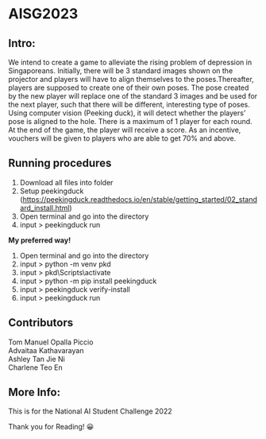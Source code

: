 # AISG2023

## Intro:
We intend to create a game to alleviate the rising problem of depression in Singaporeans. Initially, there will be 3 standard images shown on the projector and players will have to align themselves to the poses.Thereafter, players are supposed to create one of their own poses. The pose created by the new player will replace one of the standard 3 images and be used for the next player, such that there will be different, interesting type of poses. Using computer vision (Peeking duck), it will detect whether the players’ pose is aligned to the hole. There is a maximum of 1 player for each round. At the end of the game, the player will receive a score. As an incentive, vouchers will be given to players who are able to get 70% and above.

## Running procedures
1. Download all files into folder
2. Setup peekingduck (https://peekingduck.readthedocs.io/en/stable/getting_started/02_standard_install.html)
3. Open terminal and go into the directory
4. input \> peekingduck run

**My preferred way!**
1. Open terminal and go into the directory
2. input \> python -m venv pkd
3. input \> pkd\Scripts\activate
4. input \> python -m pip install peekingduck
4. input \> peekingduck verify-install
5. input \> peekingduck run

## Contributors
Tom Manuel Opalla Piccio <br />
Advaitaa Kathavarayan <br />
Ashley Tan Jie Ni<br />
Charlene Teo En<br />


## More Info:
This is for the National AI Student Challenge 2022

Thank you for Reading! :grinning:
